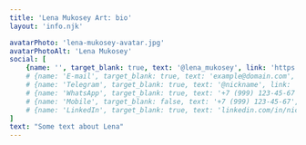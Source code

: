 ```yaml
---
title: 'Lena Mukosey Art: bio'
layout: 'info.njk'

avatarPhoto: 'lena-mukosey-avatar.jpg'
avatarPhotoAlt: 'Lena Mukosey'
social: [
    {name: '', target_blank: true, text: '@lena_mukosey', link: 'https://instagram.com/lena_mukosey'}, #instagram
    # {name: 'E-mail', target_blank: true, text: 'example@domain.com', link: 'https://mailto:example@domain.com'},
    # {name: 'Telegram', target_blank: true, text: '@nickname', link: 'https://t.me/nickname'},
    # {name: 'WhatsApp', target_blank: true, text: '+7 (999) 123-45-67', link: 'https://wa.me/+79991234567'},
    # {name: 'Mobile', target_blank: false, text: '+7 (999) 123-45-67', link: 'tel:+7 999 1234567'},
    # {name: 'LinkedIn', target_blank: true, text: 'linkedin.com/in/nickname', link: 'https://linkedin.com/in/nickname'},
]
text: "Some text about Lena"
---
```

